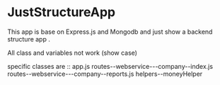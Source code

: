 # JustStructureApp
This app is base on Express.js and  Mongodb 
and just show a backend structure app .

All class and variables not work  (show case)

specific classes are ::
    app.js
    routes--webservice---company--index.js
    routes--webservice---company--reports.js
    helpers--moneyHelper

